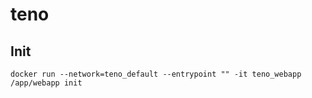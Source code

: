 # teno

## Init

```
docker run --network=teno_default --entrypoint "" -it teno_webapp /app/webapp init
```
